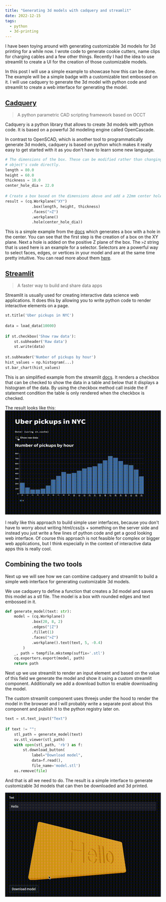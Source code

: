 ```yaml
---
title: "Generating 3d models with cadquery and streamlit"
date: 2022-12-15
tags:
  - python
  - 3d-printing
---
```


I have been toying around with generating customizable 3d models for 3d printing for a while now. I wrote code to generate cookie cutters, name clips for charging cables and a few other things.
Recently I had the idea to use streamlit to create a UI for the creation of those customizable models.

In this post I will use a simple example to showcase how this can be done.
The example will be a simple badge with a customizable text embossed on it.
I will use cadquery to generate the 3d model with python code and streamlit to create a web interface for generating the model.

## [Cadquery](https://github.com/CadQuery/cadquery)
> A python parametric CAD scripting framework based on OCCT

Cadquery is a python library that allows to create 3d models with python code.
It is based on a powerful 3d modeling engine called OpenCascade.

In contrast to OpenSCAD, which is another tool to programmatically generate 3d models, cadquery is based on python which makes it really easy to get started with it as you don't have to learn some new language.

```python
# The dimensions of the box. These can be modified rather than changing the
# object's code directly.
length = 80.0
height = 60.0
thickness = 10.0
center_hole_dia = 22.0

# Create a box based on the dimensions above and add a 22mm center hole
result = (cq.Workplane("XY")
            .box(length, height, thickness)
            .faces(">Z")
            .workplane()
            .hole(center_hole_dia))
```
This is a simple example from the [docs](https://cadquery.readthedocs.io/en/latest/quickstart.html) which generates a box with a hole in the center. 
You can see that the first step is the creation of a box on the XY plane. Next a hole is added on the positive Z plane of the box. The `>Z` string that is used here is an example for a selector. Selectors are a powerful way to select faces, edges, or vertices in your model and are at the same time pretty intuitive. You can read more about them [here](https://cadquery.readthedocs.io/en/latest/selectors.html).

## [Streamlit](https://streamlit.io)
> A faster way to build and share data apps

Streamlit is usually used for creating interactive data science web applications.
It does this by allowing you to write python code to render interactive elements on a page.

```python
st.title('Uber pickups in NYC')

data = load_data(10000)

if st.checkbox('Show raw data'):
    st.subheader('Raw data')
    st.write(data)

st.subheader('Number of pickups by hour')
hist_values = np.histogram(...)
st.bar_chart(hist_values)
```

This is an simplified example from the streamlit [docs](https://docs.streamlit.io/library/get-started/create-an-app).
It renders a checkbox that can be checked to show the data in a table and below that it displays a histogram of the data.
By using the checkbox method call inside the if statement condition the table is only rendered when the checkbox is checked.

The result looks like this:
![Steamlit web application that renders a historgramm and when a checkbox is checked also a table](streamlit.gif)


I really like this approach to build simple user interfaces, because you don't have to worry about writing html/css/js + something on the server side and instead you just write a few lines of python code and get a good looking web interface.
Of course this approach is not feasible for complex or bigger web applications, but I think especially in the context of interactive data apps this is really cool.


## Combining the two tools
Next up we will see how we can combine cadquery and streamlit to build a simple web interface for generating customizable 3d models.

We use cadquery to define a function that creates a 3d model and saves this model as a stl file. The model is a box with rounded edges and text embossed in it.
```python
def generate_model(text: str):
    model = (cq.Workplane()
            .box(20, 8, 2)
            .edges("|Z")
            .fillet(1)
            .faces(">Z")
            .workplane().text(text, 5, -0.4)
        )
    _, path = tempfile.mkstemp(suffix='.stl')
    cq.exporters.export(model, path)
    return path 
```

Next up we use streamlit to render an input element and based on the value of this field we generate the model and show it using a custom streamlit component. Additionally we add a download button to enable downloading the model.

The custom streamlit component uses threejs under the hood to render the model in the browser and I will probably write a separate post about this component and publish it to the python registry later on.

```python
text = st.text_input("Text")

if text != "":
    stl_path = generate_model(text)
    sv.stl_viewer(stl_path)
    with open(stl_path, 'rb') as f:
        st.download_button(
            label="Download model",
            data=f.read(),
            file_name='model.stl')
    os.remove(file)
```

And that is all we need to do. The result is a simple interface to generate customizable 3d models that can then be downloaded and 3d printed.

![Streamlit web application that has an input field and renders a 3d model based on that input field](result.gif)

